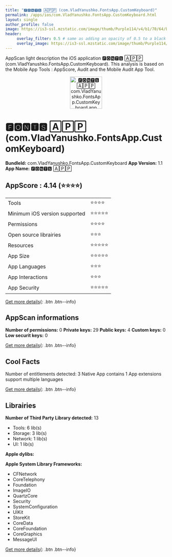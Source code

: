 ```yaml
---
title: "🅵🅾🅽🆃🆂 🄰🄿🄿 (com.VladYanushko.FontsApp.CustomKeyboard)"
permalink: /apps/ios/com.VladYanushko.FontsApp.CustomKeyboard.html
layout: single
author_profile: false
image: https://is3-ssl.mzstatic.com/image/thumb/Purple114/v4/b1/70/64/b17064e1-974c-7d2a-1109-ebc22f6d2c62/AppIcon-1x_U007emarketing-0-7-0-85-220.png/512x512bb.jpg
header: 
     overlay_filter: 0.5 # same as adding an opacity of 0.5 to a black background
     overlay_image: https://is3-ssl.mzstatic.com/image/thumb/Purple114/v4/b1/70/64/b17064e1-974c-7d2a-1109-ebc22f6d2c62/AppIcon-1x_U007emarketing-0-7-0-85-220.png/512x512bb.jpg
---
```

AppScan light description the iOS application 🅵🅾🅽🆃🆂 🄰🄿🄿 (com.VladYanushko.FontsApp.CustomKeyboard). This analysis is based on the Mobile App Tools : AppScore, Audit and the Mobile Audit App Tool.

  
  
<div style="text-align: center;"><img src="https://is3-ssl.mzstatic.com/image/thumb/Purple114/v4/b1/70/64/b17064e1-974c-7d2a-1109-ebc22f6d2c62/AppIcon-1x_U007emarketing-0-7-0-85-220.png/512x512bb.jpg" width="100" height="100" alt="🅵🅾🅽🆃🆂 🄰🄿🄿 com.VladYanushko.FontsApp.CustomKeyboard app icon"></div>  
  
# 🅵🅾🅽🆃🆂 🄰🄿🄿 (com.VladYanushko.FontsApp.CustomKeyboard)

**BundleId:** com.VladYanushko.FontsApp.CustomKeyboard
**App Version:** 1.1
**App Name:** 🅵🅾🅽🆃🆂 🄰🄿🄿


## AppScore : 4.14 (⭐️⭐️⭐️⭐️) 

<table>
<tr><td> Tools </td><td> ⭐️⭐️⭐️⭐️ </td></tr>
<tr><td> Minimum iOS version supported </td><td> ⭐️⭐️⭐️⭐️⭐️ </td></tr>
<tr><td> Permissions </td><td> ⭐️⭐️⭐️⭐️ </td></tr>
<tr><td> Open source librairies </td><td> ⭐️⭐️⭐️ </td></tr>
<tr><td> Resources </td><td> ⭐️⭐️⭐️⭐️⭐️ </td></tr>
<tr><td> App Size </td><td> ⭐️⭐️⭐️⭐️⭐️ </td></tr>
<tr><td> App Languages </td><td> ⭐️⭐️⭐️ </td></tr>
<tr><td> App Interactions </td><td> ⭐️⭐️⭐️ </td></tr>
<tr><td> App Security </td><td> ⭐️⭐️⭐️⭐️⭐️ </td></tr>
</table>

[Get more details](/pricing.html){: .btn .btn--info}  
  
## AppScan informations 

**Number of permissions:** 0
**Private keys:** 29
**Public keys:** 4
**Custom keys:** 0
**Low securit keys:** 0
  
[Get more details](/pricing.html){: .btn .btn--info}

## Cool Facts

Number of entitlements detected: 3
Native App
contains 1 App extensions
support multiple languages
  
[Get more details](/pricing.html){: .btn .btn--info}

## Librairies 
**Number of Third Party Library detected:** 13
- Tools: 6 lib(s)
- Storage: 3 lib(s)
- Network: 1 lib(s)
- UI: 1 lib(s)

**Apple dylibs:**


**Apple System Library Frameworks:**
- CFNetwork
- CoreTelephony
- Foundation
- ImageIO
- QuartzCore
- Security
- SystemConfiguration
- UIKit
- StoreKit
- CoreData
- CoreFoundation
- CoreGraphics
- MessageUI


  
[Get more details](/pricing.html){: .btn .btn--info}

